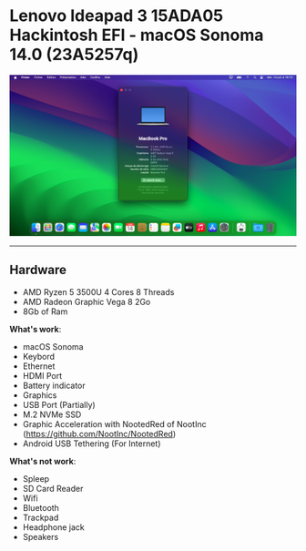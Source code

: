 # Lenovo Ideapad 3 15ADA05 Hackintosh EFI - macOS Sonoma 14.0 (23A5257q)

![Screenshot - About this Mac](/screen.png)

---


## Hardware

- AMD Ryzen 5 3500U 4 Cores 8 Threads
- AMD Radeon Graphic Vega 8 2Go
- 8Gb of Ram

**What's work**:

- macOS Sonoma
- Keybord
- Ethernet
- HDMI Port
- Battery indicator
- Graphics
- USB Port (Partially)
- M.2 NVMe SSD
- Graphic Acceleration with NootedRed of NootInc
(https://github.com/NootInc/NootedRed)
- Android USB Tethering (For Internet)

**What's not work**:

- Spleep
- SD Card Reader
- Wifi
- Bluetooth
- Trackpad
- Headphone jack
- Speakers

